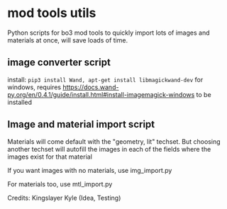 # mod tools utils

Python scripts for bo3 mod tools to quickly import lots of images and materials at once, will save loads of time.

## image converter script

install:  `pip3 install Wand, apt-get install libmagickwand-dev`
for windows, requires https://docs.wand-py.org/en/0.4.1/guide/install.html#install-imagemagick-windows to be installed

## Image and material import script
Materials will come default with the "geometry, lit" techset. But choosing another techset will autofill the images in each of the fields where the images exist for that material

If you want images with no materials, use img_import.py

For materials too, use mtl_import.py

Credits: Kingslayer Kyle (Idea, Testing)

